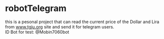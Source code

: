 # robotTelegram
this is a pesonal project that can read the current price of the Dollar and Lira from www.tgju.org site and send it for telegram users.</br>
ID Bot for test: @Mobin7060bot
